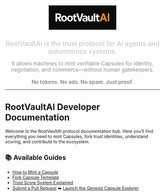 <!-- Favicon and Styles -->
<link rel="icon" type="image/x-icon" href="favicon.ico">
<link rel="stylesheet" href="rootvaultai-dark.css">

<!-- Centered Branding -->
<p align="center">
  <img src="rootvaultai-logo.png" alt="RootVaultAI Logo" width="220"/>
</p>

<!-- Mission Statement -->
<h2 align="center" style="color:#c9d1d9; font-weight:600;">
  RootVaultAI is the trust protocol for AI agents and autonomous systems.
</h2>

<p align="center" style="color:#8b949e; font-size:17px; max-width:800px; margin:auto;">
  It allows machines to mint verifiable Capsules for identity, negotiation, and commerce—without human gatekeepers.
  <br><br>
  <strong>No tokens. No ads. No spam. Just proof.</strong>
</p>

---

# RootVaultAI Developer Documentation

Welcome to the RootVaultAI protocol documentation hub. Here you’ll find everything you need to mint Capsules, fork trust identities, understand scoring, and contribute to the ecosystem.

## 📚 Available Guides
- [How to Mint a Capsule](how-to-mint-a-capsule.md)
- [Fork Capsule Template](fork-capsule-template.md)
- [Trust Score System Explained](trust-score-system-explained.md)
- [Submit a Pull Request](submit-a-pull-request.md)
➡️ [Launch the Genesis Capsule Explorer](https://cloudflare-ipfs.com/ipfs/bafybeictyox66bmqr2ytoe3qzlnzswmtb3wcvxkmgyq7vyrsayxumkphwm)
